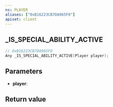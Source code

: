 ```yaml
---
ns: PLAYER
aliases: ["0xB16223CB7DA965F0"]
apiset: client
---
```

## _IS_SPECIAL_ABILITY_ACTIVE

```c
// 0xB16223CB7DA965F0
Any _IS_SPECIAL_ABILITY_ACTIVE(Player player);
```


## Parameters
* **player**:

## Return value

